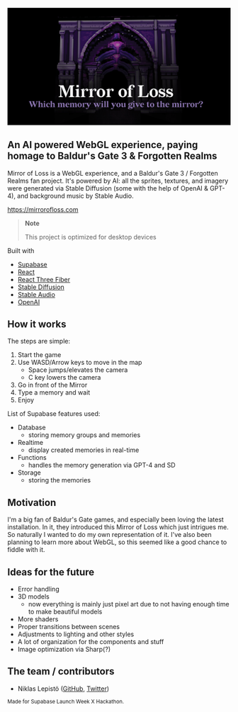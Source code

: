 
![Mirror of Loss](https://github.com/laznic/mirror-of-loss/blob/main/public/share-image.png)

## An AI powered WebGL experience, paying homage to Baldur's Gate 3 & Forgotten Realms

Mirror of Loss is a WebGL experience, and a Baldur's Gate 3 / Forgotten Realms fan project. It's powered by AI: all the sprites, textures, and imagery were generated via Stable Diffusion (some with the help of OpenAI & GPT-4), and background music by Stable Audio.

https://mirrorofloss.com

> **Note**
>
> This project is optimized for desktop devices

Built with
- [Supabase](https://supabase.com)
- [React](https://reactjs.org/)
- [React Three Fiber](https://docs.pmnd.rs/react-three-fiber/getting-started/introduction)
- [Stable Diffusion](https://stability.ai/stable-diffusion)
- [Stable Audio](https://www.stableaudio.com/)
- [OpenAI](https://openai.com/)
  
## How it works

The steps are simple:
1. Start the game
2. Use WASD/Arrow keys to move in the map
   - Space jumps/elevates the camera
   - C key lowers the camera
4. Go in front of the Mirror
5. Type a memory and wait 
6. Enjoy

List of Supabase features used:
- Database
  - storing memory groups and memories
- Realtime
  - display created memories in real-time
- Functions
  - handles the memory generation via GPT-4 and SD 
- Storage
  - storing the memories

## Motivation

I'm a big fan of Baldur's Gate games, and especially been loving the latest installation. In it, they introduced this Mirror of Loss which just intrigues me. So naturally I wanted to do my own representation of it. I've also been planning to learn more about WebGL, so this seemed like a good chance to fiddle with it.


## Ideas for the future

- Error handling
- 3D models
  - now everything is mainly just pixel art due to not having enough time to make beautiful models
- More shaders
- Proper transitions between scenes
- Adjustments to lighting and other styles
- A lot of organization for the components and stuff
- Image optimization via Sharp(?)

## The team / contributors
- Niklas Lepistö ([GitHub](https://github.com/laznic), [Twitter](https://twitter.com/laznic))

<sup>Made for Supabase Launch Week X Hackathon.</sup> 

